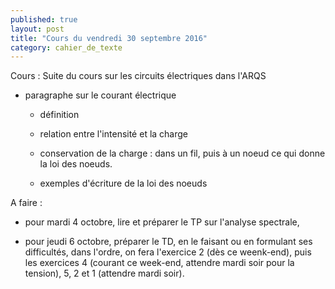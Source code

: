 ```yaml
---
published: true
layout: post
title: "Cours du vendredi 30 septembre 2016"
category: cahier_de_texte
---
```

Cours : Suite du cours sur les circuits électriques dans l'ARQS

- paragraphe sur le courant électrique

  - définition

  - relation entre l'intensité et la charge

  - conservation de la charge : dans un fil, puis à un noeud ce qui donne la loi des noeuds.

  - exemples d'écriture de la loi des noeuds

A faire : 

- pour mardi 4 octobre, lire et préparer le TP sur l'analyse spectrale, 


- pour jeudi 6 octobre, préparer le TD, en le faisant ou en formulant ses difficultés, dans l'ordre, on fera l'exercice 2 (dès ce weenk-end), puis les exercices 4 (courant ce week-end, attendre mardi soir pour la tension), 5, 2 et 1 (attendre mardi soir).



